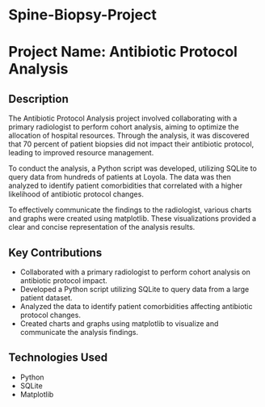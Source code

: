 # Spine-Biopsy-Project
# Project Name: Antibiotic Protocol Analysis

## Description
The Antibiotic Protocol Analysis project involved collaborating with a primary radiologist to perform cohort analysis, aiming to optimize the allocation of hospital resources. Through the analysis, it was discovered that 70 percent of patient biopsies did not impact their antibiotic protocol, leading to improved resource management.

To conduct the analysis, a Python script was developed, utilizing SQLite to query data from hundreds of patients at Loyola. The data was then analyzed to identify patient comorbidities that correlated with a higher likelihood of antibiotic protocol changes.

To effectively communicate the findings to the radiologist, various charts and graphs were created using matplotlib. These visualizations provided a clear and concise representation of the analysis results.

## Key Contributions
- Collaborated with a primary radiologist to perform cohort analysis on antibiotic protocol impact.
- Developed a Python script utilizing SQLite to query data from a large patient dataset.
- Analyzed the data to identify patient comorbidities affecting antibiotic protocol changes.
- Created charts and graphs using matplotlib to visualize and communicate the analysis findings.

## Technologies Used
- Python
- SQLite
- Matplotlib
